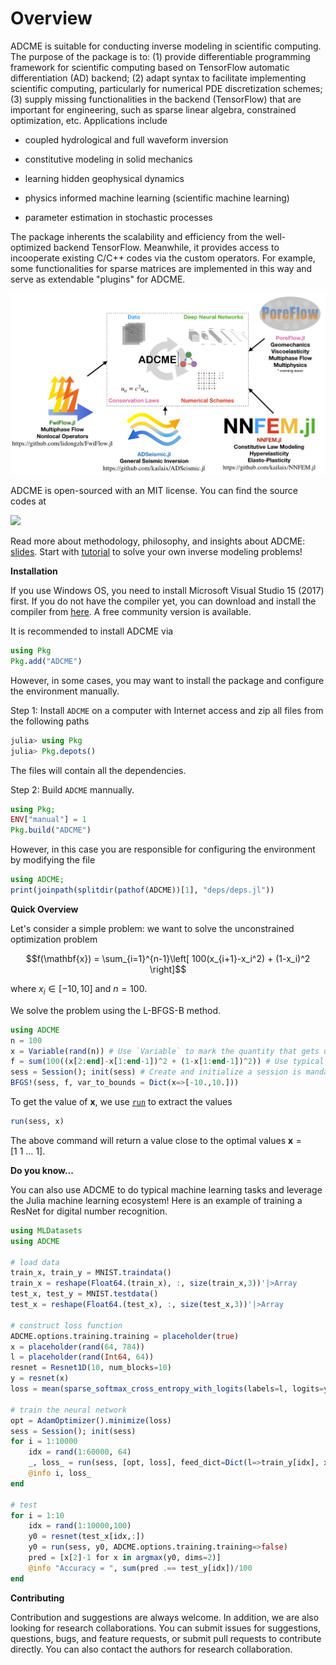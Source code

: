 # Overview

ADCME is suitable for conducting inverse modeling in scientific computing. The purpose of the package is to: (1) provide differentiable programming framework for scientific computing based on TensorFlow automatic differentiation (AD) backend; (2) adapt syntax to facilitate implementing scientific computing, particularly for numerical PDE discretization schemes; (3) supply missing functionalities in the backend (TensorFlow) that are important for engineering, such as sparse linear algebra, constrained optimization, etc. Applications include

- coupled hydrological and full waveform inversion

- constitutive modeling in solid mechanics

- learning hidden geophysical dynamics

- physics informed machine learning (scientific machine learning)

- parameter estimation in stochastic processes

The package inherents the scalability and efficiency from the well-optimized backend TensorFlow. Meanwhile, it provides access to incooperate existing C/C++ codes via the custom operators. For example, some functionalities for sparse matrices are implemented in this way and serve as extendable "plugins" for ADCME. 

![](https://github.com/ADCMEMarket/ADCMEImages/blob/master/ADCME/summary.png?raw=true)


ADCME is open-sourced with an MIT license. You can find the source codes at 

![](https://github.com/kailaix/ADCME.jl)

Read more about methodology, philosophy, and insights about ADCME: [slides](https://github.com/ADCMEMarket/ADCMEImages/blob/master/ADCME/Slide/ADCME.pdf?raw=true). Start with [tutorial](./tutorial.md) to solve your own inverse modeling problems!


**Installation**

If you use Windows OS, you need to install Microsoft Visual Studio 15 (2017) first. If you do not have the compiler yet, you can download and install the compiler from [here](https://visualstudio.microsoft.com/vs/older-downloads/). A free community version is available. 

It is recommended to install ADCME via
```julia
using Pkg
Pkg.add("ADCME")
```

However, in some cases, you may want to install the package and configure the environment manually. 

Step 1: Install `ADCME` on a computer with Internet access and zip all files from the following paths

```julia
julia> using Pkg
julia> Pkg.depots()
```

The files will contain all the dependencies. 

Step 2: Build `ADCME` mannually. 

```julia
using Pkg;
ENV["manual"] = 1
Pkg.build("ADCME")
```

However, in this case you are responsible for configuring the environment by modifying the file

```julia
using ADCME; 
print(joinpath(splitdir(pathof(ADCME))[1], "deps/deps.jl"))
```

**Quick Overview**

Let's consider a simple problem: we want to solve the unconstrained optimization problem

$$f(\mathbf{x}) = \sum_{i=1}^{n-1}\left[ 100(x_{i+1}-x_i^2) + (1-x_i)^2 \right]$$

where $x_i\in [-10,10]$ and $n=100$. 

We solve the problem using the L-BFGS-B method. 

```julia
using ADCME
n = 100
x = Variable(rand(n)) # Use `Variable` to mark the quantity that gets updated in optimization
f = sum(100((x[2:end]-x[1:end-1])^2 + (1-x[1:end-1])^2)) # Use typical Julia syntax 
sess = Session(); init(sess) # Create and initialize a session is mandatory for activating the computational graph
BFGS!(sess, f, var_to_bounds = Dict(x=>[-10.,10.]))
```

To get the value of $\mathbf{x}$, we use [`run`](@ref) to extract the values 

```julia
run(sess, x)
```

The above command will return a value close to  the optimal values $\mathbf{x} = [1\ 1\ \ldots\ 1]$. 

**Do you know...**

You can also use ADCME to do typical machine learning tasks and leverage the Julia machine learning ecosystem! Here is an example of training a ResNet for digital number recognition.

```julia
using MLDatasets
using ADCME

# load data 
train_x, train_y = MNIST.traindata()
train_x = reshape(Float64.(train_x), :, size(train_x,3))'|>Array
test_x, test_y = MNIST.testdata()
test_x = reshape(Float64.(test_x), :, size(test_x,3))'|>Array

# construct loss function 
ADCME.options.training.training = placeholder(true)
x = placeholder(rand(64, 784))
l = placeholder(rand(Int64, 64))
resnet = Resnet1D(10, num_blocks=10)
y = resnet(x)
loss = mean(sparse_softmax_cross_entropy_with_logits(labels=l, logits=y))

# train the neural network 
opt = AdamOptimizer().minimize(loss)
sess = Session(); init(sess)
for i = 1:10000
    idx = rand(1:60000, 64)
    _, loss_ = run(sess, [opt, loss], feed_dict=Dict(l=>train_y[idx], x=>train_x[idx,:]))
    @info i, loss_
end

# test 
for i = 1:10
    idx = rand(1:10000,100)
    y0 = resnet(test_x[idx,:])
    y0 = run(sess, y0, ADCME.options.training.training=>false)
    pred = [x[2]-1 for x in argmax(y0, dims=2)]
    @info "Accuracy = ", sum(pred .== test_y[idx])/100
end
```




**Contributing**

Contribution and suggestions are always welcome. In addition, we are also looking for research collaborations. You can submit issues for suggestions, questions, bugs, and feature requests, or submit pull requests to contribute directly. You can also contact the authors for research collaboration. 
